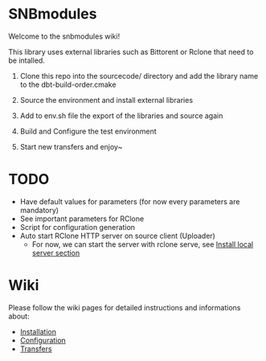 # SNBmodules
Welcome to the snbmodules wiki!

This library uses external libraries such as Bittorent or Rclone that need to be intalled.

1. Clone this repo into the sourcecode/ directory and add the library name to the dbt-build-order.cmake

2. Source the environment and install external libraries

3. Add to env.sh file the export of the libraries and source again

4. Build and Configure the test environment

5. Start new transfers and enjoy~

# TODO

- Have default values for parameters (for now every parameters are mandatory)
- See important parameters for RClone
- Script for configuration generation
- Auto start RClone HTTP server on source client (Uploader)
    - For now, we can start the server with rclone serve, see [Install local server section](#run-local-server)

# Wiki

Please follow the wiki pages for detailed instructions and informations about:
- [Installation](https://github.com/DUNE-DAQ/snbmodules/wiki/Installation)
- [Configuration](https://github.com/DUNE-DAQ/snbmodules/wiki/Configuration)
- [Transfers](https://github.com/DUNE-DAQ/snbmodules/wiki/Transfers)